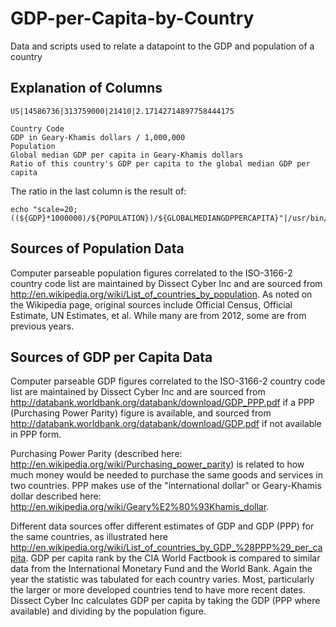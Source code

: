 GDP-per-Capita-by-Country
=========================

Data and scripts used to relate a datapoint to the GDP and population of a country

Explanation of Columns
---

```
US|14586736|313759000|21410|2.17142714897758444175

Country Code
GDP in Geary-Khamis dollars / 1,000,000
Population
Global median GDP per capita in Geary-Khamis dollars 
Ratio of this country's GDP per capita to the global median GDP per capita
```

The ratio in the last column is the result of:

```
echo "scale=20;((${GDP}*1000000)/${POPULATION})/${GLOBALMEDIANGDPPERCAPITA}"|/usr/bin/bc
```

Sources of Population Data
---


Computer parseable population figures correlated to the ISO-3166-2 country code list are maintained by Dissect Cyber Inc and are sourced from http://en.wikipedia.org/wiki/List_of_countries_by_population. As noted on the Wikipedia page, original sources include Official Census, Official Estimate, UN Estimates, et al. While many are from 2012, some are from previous years. 


Sources of GDP per Capita Data
---

Computer parseable GDP figures correlated to the ISO-3166-2 country code list are maintained by Dissect Cyber Inc and are sourced from http://databank.worldbank.org/databank/download/GDP_PPP.pdf if a PPP (Purchasing Power Parity) figure is available, and sourced from http://databank.worldbank.org/databank/download/GDP.pdf if not available in PPP form. 

Purchasing Power Parity (described here: http://en.wikipedia.org/wiki/Purchasing_power_parity) is related to how much money would be needed to purchase the same goods and services in two countries. PPP makes use of the "international dollar" or Geary-Khamis dollar described here: http://en.wikipedia.org/wiki/Geary%E2%80%93Khamis_dollar. 

Different data sources offer different estimates of GDP and GDP (PPP) for the same countries, as illustrated here http://en.wikipedia.org/wiki/List_of_countries_by_GDP_%28PPP%29_per_capita. GDP per capita rank by the CIA World Factbook is compared to similar data from the International Monetary Fund and the World Bank. Again the year the statistic was tabulated for each country varies. Most, particularly the larger or more developed countries tend to have more recent dates. Dissect Cyber Inc calculates GDP per capita by taking the GDP (PPP where available) and dividing by the population figure. 



